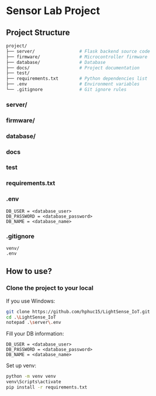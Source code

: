 # Sensor Lab Project

## Project Structure
```bash
project/
├── server/                 # Flask backend source code
├── firmware/               # Microcontroller firmware
├── database/               # Database
├── docs/                   # Project documentation
├── test/                   
├── requirements.txt        # Python dependencies list
├── .env                    # Environment variables
└── .gitignore              # Git ignore rules
```

### server/

### firmware/

### database/

### docs

### test

### requirements.txt

### .env
```.env
DB_USER = <database_user>
DB_PASSWORD = <database_password>
DB_NAME = <database_name>
```

### .gitignore
```.gitignore
venv/
.env
```


## How to use?
### Clone the project to your local
If you use Windows:
```bash
git clone https://github.com/hphuc15/LightSense_IoT.git
cd .\LightSense_IoT
notepad .\server\.env
```
Fill your DB information:
```.env
DB_USER = <database_user>
DB_PASSWORD = <database_password>
DB_NAME = <database_name>
```

Set up venv:
```bash
python -m venv venv
venv\Scripts\activate
pip install -r requirements.txt
```